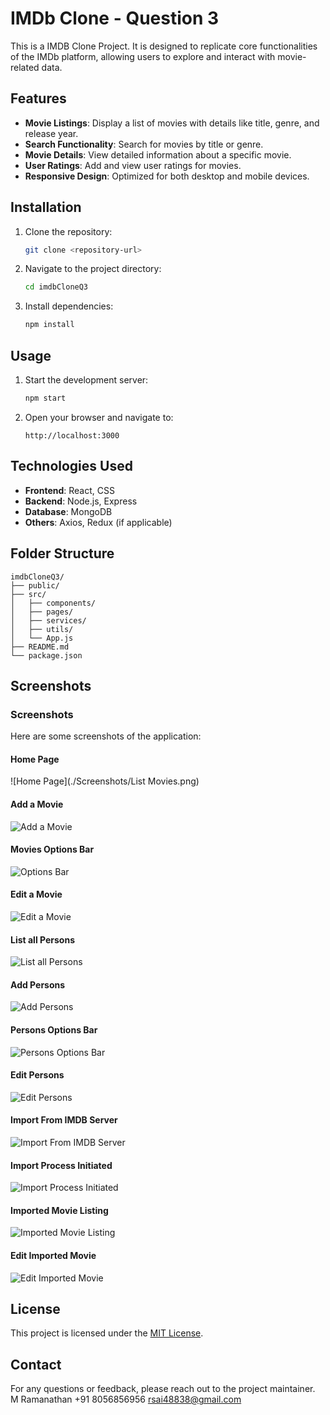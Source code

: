 # IMDb Clone - Question 3

This is a IMDB Clone Project. It is designed to replicate core functionalities of the IMDb platform, allowing users to explore and interact with movie-related data.

## Features

- **Movie Listings**: Display a list of movies with details like title, genre, and release year.
- **Search Functionality**: Search for movies by title or genre.
- **Movie Details**: View detailed information about a specific movie.
- **User Ratings**: Add and view user ratings for movies.
- **Responsive Design**: Optimized for both desktop and mobile devices.

## Installation

1. Clone the repository:
    ```bash
    git clone <repository-url>
    ```
2. Navigate to the project directory:
    ```bash
    cd imdbCloneQ3
    ```
3. Install dependencies:
    ```bash
    npm install
    ```

## Usage

1. Start the development server:
    ```bash
    npm start
    ```
2. Open your browser and navigate to:
    ```
    http://localhost:3000
    ```

## Technologies Used

- **Frontend**: React, CSS
- **Backend**: Node.js, Express
- **Database**: MongoDB
- **Others**: Axios, Redux (if applicable)

## Folder Structure

```
imdbCloneQ3/
├── public/
├── src/
│   ├── components/
│   ├── pages/
│   ├── services/
│   ├── utils/
│   └── App.js
├── README.md
└── package.json
```
## Screenshots

### Screenshots

Here are some screenshots of the application:

#### Home Page
![Home Page](./Screenshots/List Movies.png)

#### Add a Movie
![Add a Movie](./Screenshots/Add%20Movie.png)

#### Movies Options Bar
![Options Bar](./Screenshots/Options%20Bar.png)

#### Edit a Movie
![Edit a Movie](./Screenshots/Edit%20Movie.png)

#### List all Persons
![List all Persons](./Screenshots/Persons%20Listing.png)

#### Add Persons
![Add Persons](./Screenshots/Add%20persons.png)

#### Persons Options Bar
![Persons Options Bar](./Screenshots/Persons%20Options%20Bar.png)

#### Edit Persons
![Edit Persons](./Screenshots/Edit%20persons.png)

#### Import From IMDB Server
![Import From IMDB Server](./Screenshots/Import%20From%20IMDB%20Server.png)

#### Import Process Initiated
![Import Process Initiated](./Screenshots/Import%20Process%20Initiated.png)

#### Imported Movie Listing
![Imported Movie Listing](./Screenshots/Imported%20Movie%20Listing.png)

#### Edit Imported Movie 
![Edit Imported Movie](./Screenshots/Edit%20Imported%20Movie.png)


## License

This project is licensed under the [MIT License](LICENSE).

## Contact

For any questions or feedback, please reach out to the project maintainer.
M Ramanathan
+91 8056856956
rsai48838@gmail.com
